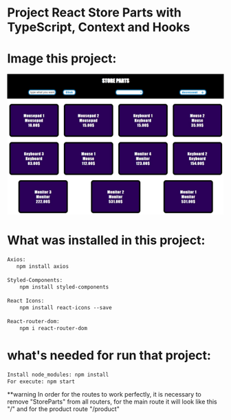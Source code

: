 # Project React Store Parts with TypeScript, Context and Hooks

# Image this project:

![Alt text](./storepartsImg.jpg?raw=true "Initial")

# What was installed in this project:

    Axios:
       npm install axios

    Styled-Components:
        npm install styled-components

    React Icons:
        npm install react-icons --save

    React-router-dom:
        npm i react-router-dom

# what's needed for run that project:

    Install node_modules: npm install
    For execute: npm start

\*\*warning
In order for the routes to work perfectly, it is necessary to remove "StoreParts" from all routers, for the main route it will look like this "/" and for the product route "/product"
